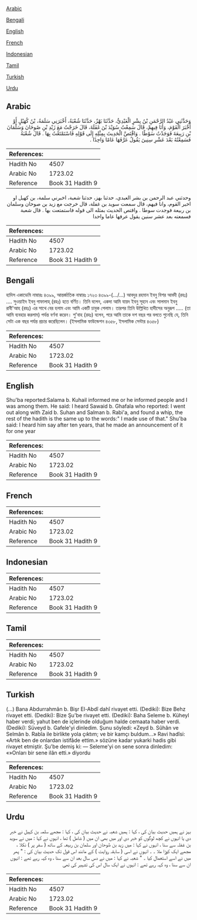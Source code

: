 [Arabic](#arabic)

[Bengali](#bengali)

[English](#english)

[French](#french)

[Indonesian](#indonesian)

[Tamil](#tamil)

[Turkish](#turkish)

[Urdu](#urdu)

## Arabic


<div dir="rtl" lang="ar" style={{fontSize:'larger',backgroundColor:'#f8f9fa',padding:20}}>
وَحَدَّثَنِي عَبْدُ الرَّحْمَنِ بْنُ بِشْرٍ الْعَبْدِيُّ، حَدَّثَنَا بَهْزٌ، حَدَّثَنَا شُعْبَةُ، أَخْبَرَنِي سَلَمَةُ، بْنُ كُهَيْلٍ أَوْ أَخْبَرَ الْقَوْمَ، وَأَنَا فِيهِمْ، قَالَ سَمِعْتُ سُوَيْدَ بْنَ غَفَلَةَ، قَالَ خَرَجْتُ مَعَ زَيْدِ بْنِ صُوحَانَ وَسَلْمَانَ بْنِ رَبِيعَةَ فَوَجَدْتُ سَوْطًا ‏.‏ وَاقْتَصَّ الْحَدِيثَ بِمِثْلِهِ إِلَى قَوْلِهِ فَاسْتَمْتَعْتُ بِهَا ‏.‏ قَالَ شُعْبَةُ فَسَمِعْتُهُ بَعْدَ عَشْرِ سِنِينَ يَقُولُ عَرَّفَهَا عَامًا وَاحِدًا ‏.‏
</div>
<div style={{backgroundColor:'#f8f9fa',padding:20, marginBottom: 10}}><table> <thead> <tr> <th>References:</th> <th></th> </tr> </thead> <tbody><tr><td>Hadith No</td><td>4507</td></tr><tr><td>Arabic No</td><td>1723.02</td></tr><tr><td>Reference</td><td>Book 31 Hadith 9</td></tr></tbody></table></div>


<div dir="rtl" lang="ar" style={{fontSize:'larger',backgroundColor:'#f8f9fa',padding:20}}>
وحدثني عبد الرحمن بن بشر العبدي، حدثنا بهز، حدثنا شعبة، اخبرني سلمة، بن كهيل او اخبر القوم، وانا فيهم، قال سمعت سويد بن غفلة، قال خرجت مع زيد بن صوحان وسلمان بن ربيعة فوجدت سوطا . واقتص الحديث بمثله الى قوله فاستمتعت بها . قال شعبة فسمعته بعد عشر سنين يقول عرفها عاما واحدا
</div>
<div style={{backgroundColor:'#f8f9fa',padding:20, marginBottom: 10}}><table> <thead> <tr> <th>References:</th> <th></th> </tr> </thead> <tbody><tr><td>Hadith No</td><td>4507</td></tr><tr><td>Arabic No</td><td>1723.02</td></tr><tr><td>Reference</td><td>Book 31 Hadith 9</td></tr></tbody></table></div>

## Bengali


<div dir="ltr" lang="bn" style={{fontSize:'larger',backgroundColor:'#f8f9fa',padding:20}}>
হাদিস একাডেমি নাম্বারঃ ৪৩৯৯, আন্তর্জাতিক নাম্বারঃ ১৭২৩ ৪৩৯৯-(.../...) আবদুর রহমান ইবনু বিশর আবদী (রহঃ) .... সুওয়াইদ ইবনু গাফালাহ্ (রহঃ) হতে বর্ণিত। তিনি বলেন, একদা আমি যায়দ ইবনু সূহান এবং সালমান ইবনু রাবী'আহ (রহঃ) এর সাথে বের হলাম এবং আমি একটি চাবুক পেলাম। তারপর তিনি উল্লিখিত হাদীসের অনুরূপ ..... (তা আমি ব্যবহার করলাম) পর্যন্ত বর্ণনা করেন। শু'বাহ (রহঃ) বলেন, পরে আমি তাকে দশ বছর পর বলতে শুনেছি যে, তিনি সেটা এক বছর পর্যন্ত প্রচার করেছিলেন। (ইসলামিক ফাউন্ডেশন ৪৩৫৮, ইসলামিক সেন্টার ৪৩৫৮)
</div>
<div style={{backgroundColor:'#f8f9fa',padding:20, marginBottom: 10}}><table> <thead> <tr> <th>References:</th> <th></th> </tr> </thead> <tbody><tr><td>Hadith No</td><td>4507</td></tr><tr><td>Arabic No</td><td>1723.02</td></tr><tr><td>Reference</td><td>Book 31 Hadith 9</td></tr></tbody></table></div>

## English


<div dir="ltr" lang="en" style={{fontSize:'larger',backgroundColor:'#f8f9fa',padding:20}}>
Shu'ba reported:Salama b. Kuhail informed me or he informed people and I was among them. He said: I heard Sawaid b. Ghafala who reported: I went out along with Zaid b. Suhan and Salman b. Rabi'a, and found a whip, the rest of the hadith is the same up to the words:" I made use of that." Shu'ba said: I heard him say after ten years, that he made an announcement of it for one year
</div>
<div style={{backgroundColor:'#f8f9fa',padding:20, marginBottom: 10}}><table> <thead> <tr> <th>References:</th> <th></th> </tr> </thead> <tbody><tr><td>Hadith No</td><td>4507</td></tr><tr><td>Arabic No</td><td>1723.02</td></tr><tr><td>Reference</td><td>Book 31 Hadith 9</td></tr></tbody></table></div>

## French


<div dir="ltr" lang="fr" style={{fontSize:'larger',backgroundColor:'#f8f9fa',padding:20}}>

</div>
<div style={{backgroundColor:'#f8f9fa',padding:20, marginBottom: 10}}><table> <thead> <tr> <th>References:</th> <th></th> </tr> </thead> <tbody><tr><td>Hadith No</td><td>4507</td></tr><tr><td>Arabic No</td><td>1723.02</td></tr><tr><td>Reference</td><td>Book 31 Hadith 9</td></tr></tbody></table></div>

## Indonesian


<div dir="ltr" lang="id" style={{fontSize:'larger',backgroundColor:'#f8f9fa',padding:20}}>

</div>
<div style={{backgroundColor:'#f8f9fa',padding:20, marginBottom: 10}}><table> <thead> <tr> <th>References:</th> <th></th> </tr> </thead> <tbody><tr><td>Hadith No</td><td>4507</td></tr><tr><td>Arabic No</td><td>1723.02</td></tr><tr><td>Reference</td><td>Book 31 Hadith 9</td></tr></tbody></table></div>

## Tamil


<div dir="ltr" lang="ta" style={{fontSize:'larger',backgroundColor:'#f8f9fa',padding:20}}>

</div>
<div style={{backgroundColor:'#f8f9fa',padding:20, marginBottom: 10}}><table> <thead> <tr> <th>References:</th> <th></th> </tr> </thead> <tbody><tr><td>Hadith No</td><td>4507</td></tr><tr><td>Arabic No</td><td>1723.02</td></tr><tr><td>Reference</td><td>Book 31 Hadith 9</td></tr></tbody></table></div>

## Turkish


<div dir="ltr" lang="tr" style={{fontSize:'larger',backgroundColor:'#f8f9fa',padding:20}}>
(…) Bana Abdurrahmân b. Bişr El-Abdî dahî rivayet etti. (Dediki): Bize Behz rivayet etti. (Dediki): Bize Şu'be rivayet etti. (Dediki): Baha Seleme b. Küheyl haber verdi; yahut ben de içlerinde olduğum halde cemaata haber verdi. (Dediki): Süveyd b. Gafele'yi dinledim. Şunu söyledi: «Zeyd b. Sûhân ve Selmân b. Rabîa ile birlikte yola çıktım; ve bir kamçı buldum...» Ravi hadîsi: «Artık ben de onlardan istifâde ettim.» sözüne kadar yukarki hadis gibi rivayet etmiştir. Şu'be demiş ki: — Seleme'yi on sene sonra dinledim: «»Onları bir sene ilân etti.» diyordu
</div>
<div style={{backgroundColor:'#f8f9fa',padding:20, marginBottom: 10}}><table> <thead> <tr> <th>References:</th> <th></th> </tr> </thead> <tbody><tr><td>Hadith No</td><td>4507</td></tr><tr><td>Arabic No</td><td>1723.02</td></tr><tr><td>Reference</td><td>Book 31 Hadith 9</td></tr></tbody></table></div>

## Urdu


<div dir="rtl" lang="ur" style={{fontSize:'larger',backgroundColor:'#f8f9fa',padding:20}}>
بہز نے ہمیں حدیث بیان کی ، کہا : ہمیں شعبہ نے حدیث بیان کی ، کہا : مجھے سلمہ بن کہیل نے خبر دی یا انہوں نے کچھ لوگوں کو خبر دی اور میں بھی ان میں ( شامل ) تھا ، انہوں نے کہا : میں نے سوید بن غفلہ سے سنا ، انہوں نے کہا : میں زید بن صُوحان اور سلمان بن ربیعہ کے ساتھ ( سفر پر ) نکلا ، مجھے ایک کوڑا ملا ۔ ۔ انہوں نے اسی ( سابقہ روایت ) کے مانند اس قول تک حدیث بیان کی : " پھر میں نے اسے استعمال کیا ۔ " شعبہ نے کہا : میں نے دس سال بعد ان سے سنا ، وہ کہہ رہے تھے : انہوں ان سے سنا ، وہ کہہ رہے تھے : انہوں نے ایک سال اس کی تشہیر کی تھی
</div>
<div style={{backgroundColor:'#f8f9fa',padding:20, marginBottom: 10}}><table> <thead> <tr> <th>References:</th> <th></th> </tr> </thead> <tbody><tr><td>Hadith No</td><td>4507</td></tr><tr><td>Arabic No</td><td>1723.02</td></tr><tr><td>Reference</td><td>Book 31 Hadith 9</td></tr></tbody></table></div>